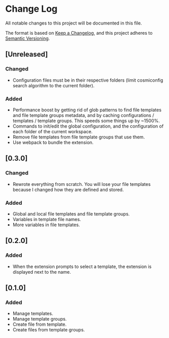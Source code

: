 # Change Log

All notable changes to this project will be documented in this file.

The format is based on [Keep a Changelog](https://keepachangelog.com/en/1.0.0/),
and this project adheres to [Semantic Versioning](https://semver.org/spec/v2.0.0.html).

## [Unreleased]

### Changed
- Configuration files must be in their respective folders (limit cosmiconfig search algorithm to the current folder).

### Added
- Performance boost by getting rid of glob patterns to find file templates and file template groups metadata, and by caching configurations / templates / template groups. This speeds some things up by ~1500%.
- Commands to init/edit the global configuration, and the configuration of each folder of the current workspace.
- Remove file templates from file template groups that use them.
- Use webpack to bundle the extension.

## [0.3.0]
### Changed
- Rewrote everything from scratch. You will lose your file templates because I changed how they are defined and stored.

### Added
- Global and local file templates and file template groups.
- Variables in template file names.
- More variables in file templates.

## [0.2.0]
### Added
- When the extension prompts to select a template, the extension is displayed next to the name.

## [0.1.0]
### Added
- Manage templates.
- Manage template groups.
- Create file from template.
- Create files from template groups.
